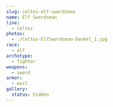 ```yaml
---
slug: celtos-elf-swordsman
name: Elf Swordsman
line:
  - Celtos
photos:
  - ./Celtos-ElfSwordsman-Dankel_1.jpg
race:
  - elf
archetype:
  - fighter
weapons:
  - sword
armor:
  - mail
gallery:
  status: hidden
---
```

